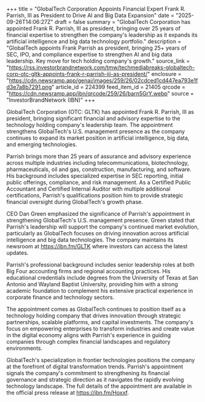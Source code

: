 +++
title = "GlobalTech Corporation Appoints Financial Expert Frank R. Parrish, III as President to Drive AI and Big Data Expansion"
date = "2025-09-26T14:06:27Z"
draft = false
summary = "GlobalTech Corporation has appointed Frank R. Parrish, III as president, bringing over 25 years of financial expertise to strengthen the company's leadership as it expands its artificial intelligence and big data technology portfolio."
description = "GlobalTech appoints Frank Parrish as president, bringing 25+ years of SEC, IPO, and compliance expertise to strengthen AI and big data leadership. Key move for tech holding company's growth."
source_link = "https://rss.investorbrandnetwork.com/tmw/techmediabreaks-globaltech-corp-otc-gltk-appoints-frank-r-parrish-iii-as-president/"
enclosure = "https://cdn.newsramp.app/genai/images/259/26/02cdced1cd447ea793e1fd3e7a8b7291.png"
article_id = 224399
feed_item_id = 21405
qrcode = "https://cdn.newsramp.app/ibn/qrcode/259/26/barn5GrY.webp"
source = "InvestorBrandNetwork (IBN)"
+++

<p>GlobalTech Corporation (OTC: GLTK) has appointed Frank R. Parrish, III as president, bringing significant financial and advisory expertise to the technology holding company's leadership team. The appointment strengthens GlobalTech's U.S. management presence as the company continues to expand its market position in artificial intelligence, big data, and emerging technologies.</p><p>Parrish brings more than 25 years of assurance and advisory experience across multiple industries including telecommunications, biotechnology, pharmaceuticals, oil and gas, construction, manufacturing, and software. His background includes specialized expertise in SEC reporting, initial public offerings, compliance, and risk management. As a Certified Public Accountant and Certified Internal Auditor with multiple additional certifications, Parrish's qualifications position him to provide strategic financial oversight during GlobalTech's growth phase.</p><p>CEO Dan Green emphasized the significance of Parrish's appointment in strengthening GlobalTech's U.S. management presence. Green stated that Parrish's leadership will support the company's continued market evolution, particularly as GlobalTech focuses on driving innovation across artificial intelligence and big data technologies. The company maintains its newsroom at <a href="https://ibn.fm/GLTK" rel="nofollow" target="_blank">https://ibn.fm/GLTK</a> where investors can access the latest updates.</p><p>Parrish's professional background includes senior leadership roles at both Big Four accounting firms and regional accounting practices. His educational credentials include degrees from the University of Texas at San Antonio and Wayland Baptist University, providing him with a strong academic foundation to complement his extensive practical experience in corporate finance and technology sectors.</p><p>The appointment comes as GlobalTech continues to position itself as a technology holding company that drives innovation through strategic partnerships, scalable platforms, and capital investments. The company's focus on empowering enterprises to transform industries and create value in the digital economy aligns with Parrish's experience in guiding companies through complex financial landscapes and regulatory environments.</p><p>GlobalTech's specialization in frontier technologies positions the company at the forefront of digital transformation trends. Parrish's appointment signals the company's commitment to strengthening its financial governance and strategic direction as it navigates the rapidly evolving technology landscape. The full details of the appointment are available in the official press release at <a href="https://ibn.fm/Hoxxf" rel="nofollow" target="_blank">https://ibn.fm/Hoxxf</a>.</p>